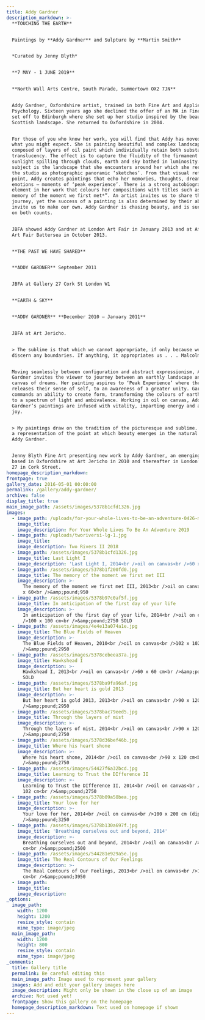 ```yaml
---
title: Addy Gardner
description_markdown: >-
  **TOUCHING THE EARTH**


  Paintings by **Addy Gardner** and Sulpture by **Martin Smith**


  *Curated by Jenny Blyth*


  **7 MAY - 1 JUNE 2019**


  **North Wall Arts Centre, South Parade, Summertown OX2 7JN**


  Addy Gardner, Oxfordshire artist, trained in both Fine Art and Applied
  Psychology. Sixteen years ago she declined the offer of an MA in Fine Art and
  set off to Edinburgh where she set up her studio inspired by the beauty of
  Scottish landscape. She returned to Oxfordshire in 2004.


  For those of you who know her work, you will find that Addy has moved on from
  what you might expect. She is painting beautiful and complex landscapes
  composed of layers of oil paint which individually retain both substance and
  translucency. The effect is to capture the fluidity of the firmament -
  sunlight spilling through clouds, earth and sky bathed in luminosity. Her
  subject is the landscape that she encounters around her which she recreates in
  the studio as photographic panoramic ‘sketches’. From that visual reference
  point, Addy creates paintings that echo her memories, thoughts, dreams and
  emotions – moments of ‘peak experience’. There is a strong autobiographical
  element in her work that colours her compositions with titles such as “*The
  memory of the moment we first met*”. An artist invites us to share their
  journey, yet the success of a painting is also determined by their ability to
  invite us to make our own. Addy Gardner is chasing beauty, and is successful
  on both counts.


  JBFA showed Addy Gardner at London Art Fair in January 2013 and at Affordable
  Art Fair Battersea in October 2013.


  **THE PAST WE HAVE SHARED**


  **ADDY GARDNER** September 2011


  JBFA at Gallery 27 Cork St London W1


  **EARTH & SKY**


  **ADDY GARDNER** **December 2010 – January 2011**


  JBFA at Art Jericho.


  > The sublime is that which we cannot appropriate, if only because we cannot
  discern any boundaries. If anything, it appropriates us . . . Malcolm Andrews


  Moving seamlessly between configuration and abstract expressionism, Addy
  Gardner invites the viewer to journey between an earthly landscape and a
  canvas of dreams. Her painting aspires to ‘Peak Experience’ where the viewer
  releases their sense of self, to an awareness of a greater unity. Gardner
  commands an ability to create form, transforming the colours of earth and sky
  to a spectrum of light and ambivalence. Working in oil on canvas, Addy
  Gardner’s paintings are infused with vitality, imparting energy and a sense of
  joy.


  > My paintings draw on the tradition of the picturesque and sublime. They are
  a representation of the point at which beauty emerges in the natural world.
  Addy Gardner.


  Jenny Blyth Fine Art presenting new work by Addy Gardner, an emerging painter
  based in Oxfordshire at Art Jericho in 2010 and thereafter in London’s Gallery
  27 in Cork Street.
homepage_description_markdown:
frontpage: true
gallery_date: 2016-05-01 00:00:00
permalink: /gallery/addy-gardner/
archive: false
display_title: true
main_image_path: /assets/images/5378b1cfd1326.jpg
images:
  - image_path: /uploads/for-your-whole-lives-to-be-an-adventure-0426-med-1.jpg
    image_title:
    image_description: For Your Whole Lives To Be An Adventure 2019
  - image_path: /uploads/tworiversi-lg-1.jpg
    image_title:
    image_description: Two Rivers II 2018
  - image_path: /assets/images/5378b1cfd1326.jpg
    image_title: Last Light I
    image_description: 'Last Light I, 2014<br />oil on canvas<br />60 x 60 cm<br />&amp;pound;950'
  - image_path: /assets/images/5378b1f200fd0.jpg
    image_title: The memory of the moment we first met III
    image_description: >-
      The memory of the moment we first met III, 2013<br />oil on canvas<br />60
      x 60<br />&amp;pound;950
  - image_path: /assets/images/5378b97c0af5f.jpg
    image_title: In anticipation of the first day of your life
    image_description: >-
      In anticipation of the first day of your life, 2014<br />oil on canvas<br
      />100 x 100 cm<br />&amp;pound;2750 SOLD
  - image_path: /assets/images/4e4e13a074a1e.jpg
    image_title: The Blue Fields of Heaven
    image_description: >-
      The Blue Fields of Heaven, 2010<br />oil on canvas<br />102 x 102 cm<br
      />&amp;pound;2950
  - image_path: /assets/images/5378cebeea37a.jpg
    image_title: Hawkshead I
    image_description: >-
      Hawkshead I, 2013<br />oil on canvas<br />60 x 60 cm<br />&amp;pound;950
      SOLD
  - image_path: /assets/images/5378ba9fa96af.jpg
    image_title: But her heart is gold 2013
    image_description: >-
      But her heart is gold 2013, 2013<br />oil on canvas<br />90 x 120 cm<br
      />&amp;pound;2950
  - image_path: /assets/images/5378bac79eed5.jpg
    image_title: Through the layers of mist
    image_description: >-
      Through the layers of mist, 2014<br />oil on canvas<br />90 x 120 cm<br
      />&amp;pound;2750
  - image_path: /assets/images/5378d36bef46b.jpg
    image_title: Where his heart shone
    image_description: >-
      Where his heart shone, 2014<br />oil on canvas<br />90 x 120 cm<br
      />&amp;pound;2750
  - image_path: /assets/images/54427f6a32bcd.jpg
    image_title: Learning to Trust the DIfference II
    image_description: >-
      Learning to Trust the DIfference II, 2014<br />oil on canvas<br />102 x
      102 cm<br />&amp;pound;2750
  - image_path: /assets/images/5378b09a50bea.jpg
    image_title: Your love for her
    image_description: >-
      Your love for her, 2014<br />oil on canvas<br />100 x 200 cm (diptych)<br
      />&amp;pound;3250
  - image_path: /assets/images/5378b130a697f.jpg
    image_title: 'Breathing ourselves out and beyond, 2014'
    image_description: >-
      Breathing ourselves out and beyond, 2014<br />oil on canvas<br />60 x 180
      cm<br />&amp;pound;2500
  - image_path: /assets/images/544281e929a5e.jpg
    image_title: The Real Contours of Our Feelings
    image_description: >-
      The Real Contours of Our Feelings, 2013<br />oil on canvas<br />100 x 240
      cm<br />&amp;pound;3950
  - image_path:
    image_title:
    image_description:
_options:
  image_path:
    width: 1200
    height: 1200
    resize_style: contain
    mime_type: image/jpeg
  main_image_path:
    width: 1200
    height: 800
    resize_style: contain
    mime_type: image/jpeg
_comments:
  title: Gallery title
  permalink: Be careful editing this
  main_image_path: Image used to represent your gallery
  images: Add and edit your gallery images here
  image_description: Might only be shown in the close up of an image
  archive: Not used yet!
  frontpage: Show this gallery on the homepage
  homepage_description_markdown: Text used on homepage if shown
---
```



